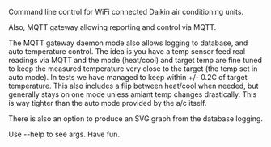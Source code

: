 Command line control for WiFi connected Daikin air conditioning units.

Also, MQTT gateway allowing reporting and control via MQTT.

The MQTT gateway daemon mode also allows logging to database, and auto temperature control. The idea is you have a temp sensor feed real readings via MQTT and the mode (heat/cool) and target temp are fine tuned to keep the measured temperature very close to the target (the temp set in auto mode). In tests we have managed to keep within +/- 0.2C of target temperature. This also includes a flip between heat/cool when needed, but generally stays on one mode unless amiant temp changes drastically. This is way tighter than the auto mode provided by the a/c itself.

There is also an option to produce an SVG graph from the database logging.

Use --help to see args. Have fun.

